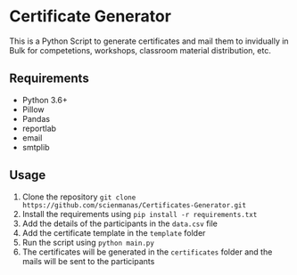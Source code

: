 # Certificate Generator

This is a Python Script to generate certificates and mail them to invidually in Bulk for competetions, workshops, classroom material distribution, etc.

## Requirements

- Python 3.6+
- Pillow
- Pandas
- reportlab
- email
- smtplib

## Usage

1. Clone the repository
`
git clone https://github.com/scienmanas/Certificates-Generator.git
`
2. Install the requirements using `pip install -r requirements.txt`
3. Add the details of the participants in the `data.csv` file
4. Add the certificate template in the `template` folder
5. Run the script using `python main.py`
6. The certificates will be generated in the `certificates` folder and the mails will be sent to the participants
